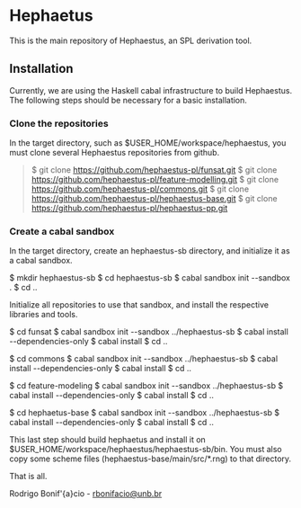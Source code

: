 # Hephaetus

This is the main repository of Hephaestus, an SPL derivation tool. 

## Installation  

Currently, we are using the Haskell cabal infrastructure to build 
Hephaestus. The following steps should be necessary for a basic 
installation. 

### Clone the repositories

In the target directory, such as $USER_HOME/workspace/hephaestus, you 
must clone several Hephaestus repositories from github. 

> $ git clone https://github.com/hephaestus-pl/funsat.git
> $ git clone https://github.com/hephaestus-pl/feature-modelling.git
> $ git clone https://github.com/hephaestus-pl/commons.git 
> $ git clone https://github.com/hephaestus-pl/hephaestus-base.git
> $ git clone https://github.com/hephaestus-pl/hephaestus-pp.git

### Create a cabal sandbox

In the target directory, create an hephaestus-sb directory, and initialize 
it as a cabal sandbox. 

$ mkdir hephaestus-sb
$ cd hephaestus-sb
$ cabal sandbox init --sandbox .
$ cd ..

Initialize all repositories to use that sandbox, and install the respective libraries and tools. 

$ cd funsat
$ cabal sandbox init --sandbox ../hephaestus-sb
$ cabal install --dependencies-only
$ cabal install
$ cd ..

$ cd commons
$ cabal sandbox init --sandbox ../hephaestus-sb
$ cabal install --dependencies-only
$ cabal install
$ cd ..

$ cd feature-modeling 
$ cabal sandbox init --sandbox ../hephaestus-sb
$ cabal install --dependencies-only
$ cabal install
$ cd ..

$ cd hephaetus-base
$ cabal sandbox init --sandbox ../hephaestus-sb
$ cabal install --dependencies-only
$ cabal install
$ cd ..

This last step should build hephaetus and install it on 
$USER_HOME/workspace/hephaestus/hephaestus-sb/bin. You 
must also copy some scheme files (hephaestus-base/main/src/*.rng) 
to that directory. 

That is all. 

Rodrigo Bonif\'{a}cio - rbonifacio@unb.br